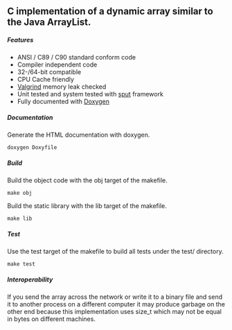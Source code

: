 ## C implementation of a dynamic array similar to the Java ArrayList.

##### Features
* ANSI / C89 / C90 standard conform code
* Compiler independent code
* 32-/64-bit compatible
* CPU Cache friendly
* [Valgrind](http://www.valgrind.org) memory leak checked
* Unit tested and system tested with [sput](http://www.lingua-systems.com/unit-testing/) framework
* Fully documented with [Doxygen](http://www.doxygen.org)

##### Documentation
Generate the HTML documentation with doxygen.
```
doxygen Doxyfile
```

##### Build
Build the object code with the obj target of the makefile.
```
make obj
```

Build the static library with the lib target of the makefile.
```
make lib
```
##### Test
Use the test target of the makefile to build all tests under the test/ directory.
```
make test
```
##### Interoperability
If you send the array across the network or write it to a binary file and send it to another process on a different computer it may produce garbage on the other end because this implementation uses size_t which may not be equal in bytes on different machines.
